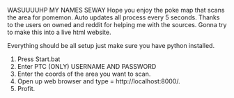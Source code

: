 WASUUUUHP MY NAMES SEWAY Hope you enjoy the poke map that scans the area for pomemon. Auto updates all process every 5 seconds.
Thanks to the users on owned and reddit for helping me with the sources. Gonna try to make this into a live html website. 

Everything should be all setup just make sure you have python installed.

1. Press Start.bat
2. Enter PTC (ONLY) USERNAME AND PASSWORD
3. Enter the coords of the area you want to scan.
4. Open up web browser and type = http://localhost:8000/.
5. Profit. 